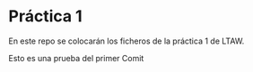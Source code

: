 # Práctica 1

En este repo se colocarán los ficheros de la práctica 1 de LTAW.

Esto es una prueba del primer Comit
